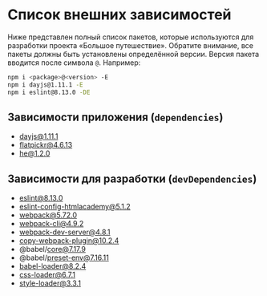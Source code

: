 # Список внешних зависимостей

Ниже представлен полный список пакетов, которые используются для разработки проекта «Большое путешествие». Обратите внимание, все пакеты должны быть установлены определённой версии. Версия пакета вводится после символа `@`. Например:

```bash
npm i <package>@<version> -E
npm i dayjs@1.11.1 -E
npm i eslint@8.13.0 -DE
```

## Зависимости приложения (`dependencies`)

- dayjs@1.11.1
- flatpickr@4.6.13
- he@1.2.0

## Зависимости для разработки (`devDependencies`)

- eslint@8.13.0
- eslint-config-htmlacademy@5.1.2
- webpack@5.72.0
- webpack-cli@4.9.2
- webpack-dev-server@4.8.1
- copy-webpack-plugin@10.2.4
- @babel/core@7.17.9
- @babel/preset-env@7.16.11
- babel-loader@8.2.4
- css-loader@6.7.1
- style-loader@3.3.1
